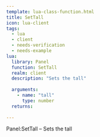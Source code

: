```yaml
---
template: lua-class-function.html
title: SetTall
icon: lua-client
tags:
  - lua
  - client
  - needs-verification
  - needs-example
lua:
  library: Panel
  function: SetTall
  realm: client
  description: "Sets the tall"
  
  arguments:
    - name: "tall"
      type: number
  returns:
    
---
```


<div class="lua__search__keywords">
Panel:SetTall &#x2013; Sets the tall
</div>

